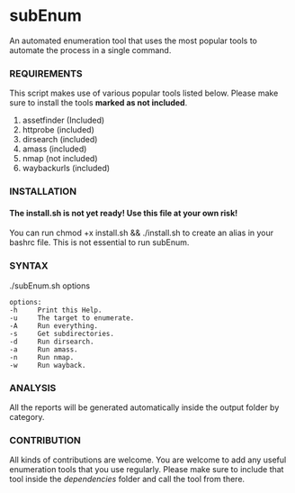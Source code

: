 # subEnum
An automated enumeration tool that uses the most popular tools to automate the process in a single command.

### REQUIREMENTS
This script makes use of various popular tools listed below. Please make sure to install the tools **marked as not included**.
1. assetfinder (Included)
2. httprobe (included)
3. dirsearch (included)
4. amass (included)
5. nmap (not included)
6. waybackurls (included)

### INSTALLATION
#### The install.sh is not yet ready! Use this file at your own risk! 
You can run chmod +x install.sh && ./install.sh to create an alias in your bashrc file. This is not essential to run subEnum.

### SYNTAX
./subEnum.sh options

	options:
	-h     Print this Help.
	-u     The target to enumerate.
	-A     Run everything.
	-s     Get subdirectories.
	-d     Run dirsearch.
	-a     Run amass.
	-n     Run nmap.
	-w     Run wayback.

### ANALYSIS
All the reports will be generated automatically inside the output folder by category.


### CONTRIBUTION
All kinds of contributions are welcome. You are welcome to add any useful enumeration tools that you use regularly. 
Please make sure to include that tool inside the *dependencies* folder and call the tool from there.
